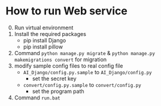 # How to run Web service

0. Run virtual environment
1. Install the required packages
    - pip install Django
    - pip install pillow
3. Command `python manage.py migrate` & `python manage.py makemigrations convert` for migration
5. modify sample config files to real config file
    - `AI_Django/config.py.sample` to `AI_Django/config.py`
        - set the secret key 
    - `convert/config.py.sample` to `convert/config.py`
        - set the program path
6. Command `run.bat`
